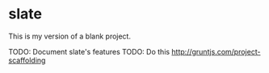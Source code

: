 slate
=====

This is my version of a blank project.

TODO: Document slate's features
TODO: Do this http://gruntjs.com/project-scaffolding

